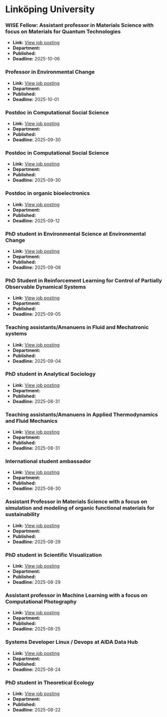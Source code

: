 # Linköping University

### WISE Fellow: Assistant professor in Materials Science with focus on Materials for Quantum Technologies
- **Link:** [View job posting](https://liu.se/en/work-at-liu/vacancies/27157)
- **Department:** 
- **Published:** 
- **Deadline:** 2025-10-06

### Professor in Environmental Change
- **Link:** [View job posting](https://liu.se/en/work-at-liu/vacancies/27140)
- **Department:** 
- **Published:** 
- **Deadline:** 2025-10-01

### Postdoc in Computational Social Science
- **Link:** [View job posting](https://liu.se/en/work-at-liu/vacancies/27207)
- **Department:** 
- **Published:** 
- **Deadline:** 2025-09-30

### Postdoc in Computational Social Science
- **Link:** [View job posting](https://liu.se/en/work-at-liu/vacancies/27295)
- **Department:** 
- **Published:** 
- **Deadline:** 2025-09-30

### Postdoc in organic bioelectronics
- **Link:** [View job posting](https://liu.se/en/work-at-liu/vacancies/27344)
- **Department:** 
- **Published:** 
- **Deadline:** 2025-09-12

### PhD student in Environmental Science at Environmental Change
- **Link:** [View job posting](https://liu.se/en/work-at-liu/vacancies/27133)
- **Department:** 
- **Published:** 
- **Deadline:** 2025-09-08

### PhD Student in Reinforcement Learning for Control of Partially Observable Dynamical Systems
- **Link:** [View job posting](https://liu.se/en/work-at-liu/vacancies/27355)
- **Department:** 
- **Published:** 
- **Deadline:** 2025-09-05

### Teaching assistants/Amanuens in Fluid and Mechatronic systems
- **Link:** [View job posting](https://liu.se/en/work-at-liu/vacancies/27365)
- **Department:** 
- **Published:** 
- **Deadline:** 2025-09-04

### PhD student in Analytical Sociology
- **Link:** [View job posting](https://liu.se/en/work-at-liu/vacancies/27064)
- **Department:** 
- **Published:** 
- **Deadline:** 2025-08-31

### Teaching assistants/Amanuens in Applied Thermodynamics and Fluid Mechanics
- **Link:** [View job posting](https://liu.se/en/work-at-liu/vacancies/27373)
- **Department:** 
- **Published:** 
- **Deadline:** 2025-08-31

### International student ambassador
- **Link:** [View job posting](https://liu.se/en/work-at-liu/vacancies/27177)
- **Department:** 
- **Published:** 
- **Deadline:** 2025-08-30

### Assistant Professor in Materials Science with a focus on simulation and modeling of organic functional materials for sustainability
- **Link:** [View job posting](https://liu.se/en/work-at-liu/vacancies/27194)
- **Department:** 
- **Published:** 
- **Deadline:** 2025-08-29

### PhD student in Scientific Visualization
- **Link:** [View job posting](https://liu.se/en/work-at-liu/vacancies/27223)
- **Department:** 
- **Published:** 
- **Deadline:** 2025-08-29

### Assistant professor in Machine Learning with a focus on Computational Photography
- **Link:** [View job posting](https://liu.se/en/work-at-liu/vacancies/27224)
- **Department:** 
- **Published:** 
- **Deadline:** 2025-08-25

### Systems Developer Linux / Devops at AIDA Data Hub
- **Link:** [View job posting](https://liu.se/en/work-at-liu/vacancies/27193)
- **Department:** 
- **Published:** 
- **Deadline:** 2025-08-24

### PhD student in Theoretical Ecology
- **Link:** [View job posting](https://liu.se/en/work-at-liu/vacancies/27211)
- **Department:** 
- **Published:** 
- **Deadline:** 2025-08-22

